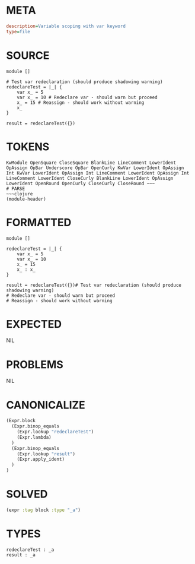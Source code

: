 # META
~~~ini
description=Variable scoping with var keyword
type=file
~~~
# SOURCE
~~~roc
module []

# Test var redeclaration (should produce shadowing warning)
redeclareTest = |_| {
	var x_ = 5
	var x_ = 10 # Redeclare var - should warn but proceed
	x_ = 15 # Reassign - should work without warning
	x_
}

result = redeclareTest({})
~~~
# TOKENS
~~~text
KwModule OpenSquare CloseSquare BlankLine LineComment LowerIdent OpAssign OpBar Underscore OpBar OpenCurly KwVar LowerIdent OpAssign Int KwVar LowerIdent OpAssign Int LineComment LowerIdent OpAssign Int LineComment LowerIdent CloseCurly BlankLine LowerIdent OpAssign LowerIdent OpenRound OpenCurly CloseCurly CloseRound ~~~
# PARSE
~~~clojure
(module-header)
~~~
# FORMATTED
~~~roc
module []

redeclareTest = |_| {
	var x_ = 5
	var x_ = 10
	x_ = 15
	x_ : x_
}

result = redeclareTest({})# Test var redeclaration (should produce shadowing warning)
# Redeclare var - should warn but proceed
# Reassign - should work without warning
~~~
# EXPECTED
NIL
# PROBLEMS
NIL
# CANONICALIZE
~~~clojure
(Expr.block
  (Expr.binop_equals
    (Expr.lookup "redeclareTest")
    (Expr.lambda)
  )
  (Expr.binop_equals
    (Expr.lookup "result")
    (Expr.apply_ident)
  )
)
~~~
# SOLVED
~~~clojure
(expr :tag block :type "_a")
~~~
# TYPES
~~~roc
redeclareTest : _a
result : _a
~~~
